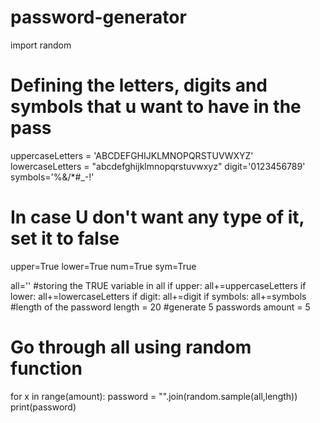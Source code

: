 # password-generator
import random

# Defining the letters, digits and symbols that u want to have in the pass
uppercaseLetters = 'ABCDEFGHIJKLMNOPQRSTUVWXYZ'
lowercaseLetters = "abcdefghijklmnopqrstuvwxyz"
digit='0123456789'
symbols='%&/*#_-!'
# In case U don't want any type of it, set it to false
upper=True
lower=True
num=True
sym=True

all=''
#storing the TRUE variable in all 
if upper:
    all+=uppercaseLetters
if lower:
    all+=lowercaseLetters
if digit:
    all+=digit
if symbols:
    all+=symbols
#length of the password
length = 20
#generate 5 passwords
amount = 5

# Go through all using random function 
for x in range(amount):
    password = "".join(random.sample(all,length))
    print(password)
